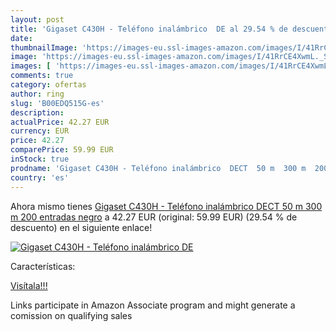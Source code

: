 ```yaml
---
layout: post
title: 'Gigaset C430H - Teléfono inalámbrico  DE al 29.54 % de descuento'
date: 
thumbnailImage: 'https://images-eu.ssl-images-amazon.com/images/I/41RrCE4XwmL._SL200_.jpg'
image: 'https://images-eu.ssl-images-amazon.com/images/I/41RrCE4XwmL._SL200_.jpg'
images: [ 'https://images-eu.ssl-images-amazon.com/images/I/41RrCE4XwmL._SL200_.jpg' ]
comments: true
category: ofertas
author: ring
slug: 'B00EDQ515G-es'
description:
actualPrice: 42.27 EUR
currency: EUR
price: 42.27
comparePrice: 59.99 EUR
inStock: true
prodname: 'Gigaset C430H - Teléfono inalámbrico  DECT  50 m  300 m  200 entradas  negro'
country: 'es'
---
```


Ahora mismo tienes [Gigaset C430H - Teléfono inalámbrico  DECT  50 m  300 m  200 entradas  negro](https://www.amazon.es/dp/B00EDQ515G/?tag=tolees-21) a 42.27 EUR (original: 59.99 EUR) (29.54 %  de descuento) en el siguiente enlace!

[![Gigaset C430H - Teléfono inalámbrico  DE](https://images-eu.ssl-images-amazon.com/images/I/41RrCE4XwmL._SL200_.jpg)](https://www.amazon.es/dp/B00EDQ515G/?tag=tolees-21)

Características:


[Visítala!!!](https://www.amazon.es/dp/B00EDQ515G/?tag=tolees-21)

Links participate in Amazon Associate program and might generate a comission on qualifying sales
